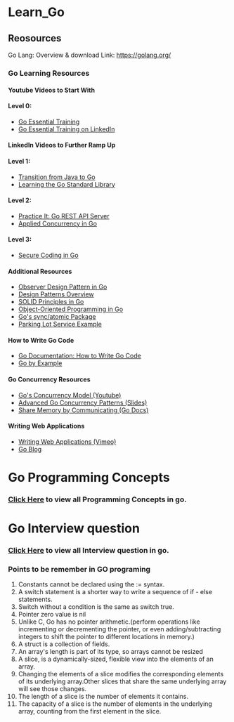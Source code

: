 # Learn_Go


## Reosources

Go Lang: Overview & download Link: https://golang.org/ 

### Go Learning Resources

#### Youtube Videos to Start With

#### Level 0:
- [Go Essential Training](https://www.youtube.com/watch?v=JoJ8Sw5Yb4c&list=PLRAV69dS1uWQGDQoBYMZWKjzuhCaOnBpa&index=1)
- [Go Essential Training on LinkedIn](https://www.linkedin.com/learning/go-essential-training)

#### LinkedIn Videos to Further Ramp Up

#### Level 1:
- [Transition from Java to Go](https://www.linkedin.com/learning/transition-from-java-to-go)
- [Learning the Go Standard Library](https://www.linkedin.com/learning/learning-the-go-standard-library)

#### Level 2:
- [Practice It: Go REST API Server](https://www.linkedin.com/learning/practice-it-go-rest-api-server)
- [Applied Concurrency in Go](https://www.linkedin.com/learning/applied-concurrency-in-go)

#### Level 3:
- [Secure Coding in Go](https://www.linkedin.com/learning/secure-coding-in-go)
  
#### Additional Resources

- [Observer Design Pattern in Go](https://refactoring.guru/design-patterns/observer/go/example#example-0)
- [Design Patterns Overview](https://refactoring.guru/design-patterns)
- [SOLID Principles in Go](https://towardsdev.com/golang-solid-principles-fd7bf513874d)
- [Object-Oriented Programming in Go](https://www.geeksforgeeks.org/object-oriented-programming-in-golang/)
- [Go's sync/atomic Package](https://pkg.go.dev/sync/atomic)
- [Parking Lot Service Example](https://github.com/kalpit-sharma-dev/parkinglot-service/tree/main/src)

#### How to Write Go Code
- [Go Documentation: How to Write Go Code](https://go.dev/doc/code)
- [Go by Example](https://gobyexample.com/)

#### Go Concurrency Resources

- [Go's Concurrency Model (Youtube)](https://www.youtube.com/watch?v=f6kdp27TYZs)
- [Advanced Go Concurrency Patterns (Slides)](https://www.youtube.com/watch?v=QDDwwePbDtw)
- [Share Memory by Communicating (Go Docs)](https://go.dev/doc/codewalk/sharemem/)

#### Writing Web Applications
- [Writing Web Applications (Vimeo)](https://vimeo.com/53221558)
- [Go Blog](https://go.dev/blog/)

# Go Programming Concepts

### [Click Here](/go_concepts.md) to view all Programming Concepts in go.

# Go Interview question

### [Click Here](GO/interview_questions.md) to view all Interview question in go.

### Points to be remember in GO programing
1. Constants cannot be declared using the := syntax.
2. A switch statement is a shorter way to write a sequence of if - else statements.
3. Switch without a condition is the same as switch true.
4. Pointer zero value is nil
5. Unlike C, Go has no pointer arithmetic.(perform operations like incrementing or decrementing the pointer, or even adding/subtracting integers to shift the pointer to different locations in memory.)
6. A struct is a collection of fields.
7. An array's length is part of its type, so arrays cannot be resized
8. A slice, is a dynamically-sized, flexible view into the elements of an array.
9. Changing the elements of a slice modifies the corresponding elements of its underlying array.Other slices that share the same underlying array will see those changes.
10. The length of a slice is the number of elements it contains.
11. The capacity of a slice is the number of elements in the underlying array, counting from the first element in the slice.



